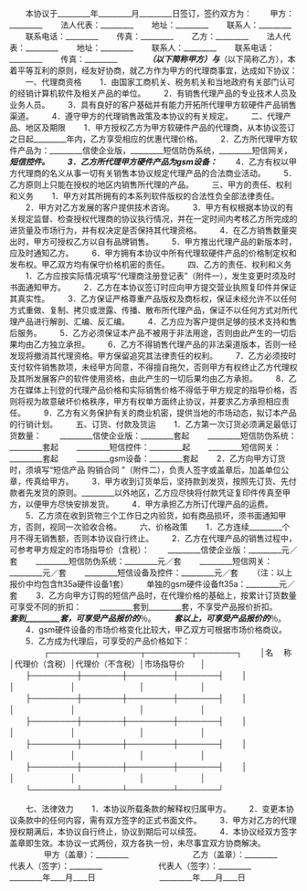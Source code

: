 
 


　　本协议于_________年_________月_________日签订，签约双方为：
　　甲方：_________
　　法人代表：_________
　　地址：_________
　　联系人：_________
　　联系电话：_________
　　传真：_________
　　乙方：_________
　　法人代表：_________
　　地址：_________
　　联系人：_________
　　联系电话：_________
　　传真：_________　
　　　_________（以下简称甲方）与_________（以下简称乙方），本着平等互利的原则，经友好协商，就乙方作为甲方的代理商事宜，达成如下协议：
　　一、代理商资格
　　1．由国家工商机关、税务机关和当地政府有关部门认可的经销计算机软件及相关产品的单位。
　　2．有销售代理产品的专业技术人员及业务人员。
　　3．具有良好的客户基础并有能力开拓所代理甲方软硬件产品销售渠道。
　　4．遵守甲方的代理销售政策及本协议的有关规定。
　　二、代理产品、地区及期限
　　1．甲方授权乙方为甲方软硬件产品的代理商，从本协议签订之日起_________年内，乙方享受相应的优惠代理价格。
　　2．乙方所代理甲方软件产品为：_________信使企业版，_________短信防伪系统，_________短信网关，_________短信控件。
　　3．乙方所代理甲方硬件产品为gsm设备：_________
　　4．乙方有权以甲方代理商的名义从事一切有关销售本协议规定代理产品的合法商业活动。
　　5．乙方原则上只能在授权的地区内销售所代理的产品。
　　三、甲方的责任、权利和义务
　　1．甲方对其所拥有的本系列软件版权的合法性负全部法律责任。
　　2．甲方对乙方发展的客户提供技术咨询。
　　3．甲方有权根据本协议的有关规定监督、检查授权代理商的协议执行情况，并在一定时间内考核乙方所完成的进货量及市场行为，并有权决定是否保持其代理资格。
　　4．在乙方销售数量突出时，甲方可授权乙方以自有品牌销售。
　　5．甲方推出代理产品的新版本时，应及时通知乙方。
　　6．甲方拥有本协议中所有代理软硬件产品的价格制定权和发布权。甲乙双方均有保守价格机密的责任。
　　四、乙方的责任、权利和义务
　　1．乙方应按实际情况填写“代理商注册登记表”（附件一），发生变更时须及时书面通知甲方。
　　2．乙方在本协议签订时应向甲方提交营业执照复印件并保证其真实性。
　　3．乙方保证严格尊重产品版权及商标权，保证未经允许不以任何方式重做、复制、拷贝或泄露、传播、散布所代理产品，保证不以任何方式对所代理产品进行解剖、汇编、反汇编。
　　4．乙方应为客户提供足够的技术支持和售后服务。
　　5．乙方必须保证本产品不被用于非法用途，否则由此产生的一切后果均由乙方独立承担。
　　6．乙方不得销售代理产品的非法渠道版本，否则一经发现将撤消其代理资格。甲方保留追究其法律责任的权利。
　　7．乙方必须按时支付软件销售款项，未经甲方同意，不得擅自拖欠，否则甲方有权终止乙方代理权及其所发展客户的软件使用资格，由此产生的一切后果均由乙方承担。
　　8．乙方在媒体上刊登的代理产品价格和实际销售价格不得低于甲方规定的指导价格，否则将视为故意破坏价格秩序，甲方有权单方面终止协议，并要求乙方承担相应责任。
　　9．乙方有义务保护有关的商业机密，提供当地的市场动态，拟订本产品的行销计划。
　　五、订货、付款及货运
　　1．乙方第一次订货必须满足最低订货数量：
　　_________信使企业版：_________套起
　　_________短信防伪系统：_________套起
　　_________短信控件：_________起
　　_________短信网关：_________套起
　　_________gsm设备：_________套起
　　2．乙方向甲方订货时，须填写“短信产品
购销合同
”（附件二），负责人签字或盖章后，加盖单位公章，传真给甲方。
　　3．甲方收到订货单后，坚持款到发货，按照先订货、先付款者先发货的原则。_________以外地区，乙方应尽快将付款凭证复印件传真至甲方，以便甲方尽快安排发货。
　　4．甲方承担乙方所订代理产品的运费。
　　5．乙方须在收到货物三个工作日之内验货，如有商品损坏，须书面通知甲方，否则，视同一次验收合格。
　　六、价格政策
　　1．乙方连续_________个月不得无销售额，否则本协议自行终止。
　　2．乙方在代理产品的销售过程中，可参考甲方规定的市场指导价（含税）：
　　_________信使企业版：_________元／套
　　_________短信防伪系统：_________元／套
　　_________短信网关：_________元／套
　　_________短信设备及控件：_________元／套
　　（注：以上报价中均包含ft35a硬件设备1套）
　　单独的gsm硬件设备ft35a：_________元／套
　　3．乙方向甲方订购的短信产品时，在代理价格的基础上，按累计订货数量可享受不同的折扣：
　　_________套到_________套，不享受产品报价折扣。
　　_________套到_________套，可享受产品报价的_________％。
　　_________套以上，可享受产品报价的_________％。
　　4．gsm硬件设备的市场价格变化比较大，甲乙双方可根据市场价格商议。
　　5．乙方成为代理后，可享受的产品价格如下：
　　
　　┌────────┬───────┬────────┬───────┐
　　│名　 称　　 　　│代理价（含税）│代理价（不含税）│市场指导价　　│
　　├────────┼───────┼────────┼───────┤
　　│　　　　　　　　│　　　　　　　│　　　　　　　　│　　　　　　　│
　　├────────┼───────┼────────┼───────┤
　　│　　　　　　　　│　　　　　　　│　　　　　　　　│　　　　　　　│
　　├────────┼───────┼────────┼───────┤
　　│　　　　　　　　│　　　　　　　│　　　　　　　　│　　　　　　　│
　　├────────┼───────┼────────┼───────┤
　　│　　　　　　　　│　　　　　　　│　　　　　　　　│　　　　　　　│
　　├────────┼───────┼────────┼───────┤
　　│　　　　　　　　│　　　　　　　│　　　　　　　　│　　　　　　　│
　　└────────┴───────┴────────┴───────┘
　　

　　七、法律效力
　　1．本协议所载条款的解释权归属甲方。
　　2．变更本协议条款中的任何内容，需有双方签字的正式书面文件。
　　3．甲方对乙方的代理授权期满后，本协议自行终止，协议到期后可以续签。
　　4．本协议经双方签字盖章即生效。本协议一式两份，双方各执一份，未尽事宜双方协商解决。
　　
　　甲方（盖章）：_________　　　　　　　　乙方（盖章）：_________　　
　　代表人（签字）：_________　　　　　　　代表人（签字）：_________　　
　　_________年____月____日　　　　　　　　_________年____月____日 


 


 

 
 
 
 
 
  


  
 

  


  


  
 
 
 
 

